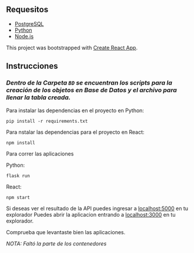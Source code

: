 ## Requesitos

* [PostgreSQL](https://www.postgresql.org/download/)
* [Python](https://www.python.org/downloads/)
* [Node.js](https://nodejs.org/es/download/)


This project was bootstrapped with [Create React App](https://github.com/facebook/create-react-app).

## Instrucciones

### _Dentro de la Carpeta `BD` se encuentran los scripts para la creación de los objetos en Base de Datos y el archivo para llenar la tabla creada._

Para instalar las dependencias en el proyecto en Python:

```
pip install -r requirements.txt
```

Para nstalar las dependencias para el proyecto en React:

```
npm install
```

Para correr las aplicaciones

Python:
```
flask run
```
React:
```
npm start
```
Si deseas ver el resultado de la API puedes ingresar a [localhost:5000](http://localhost:5000/) en tu explorador
Puedes abrir la aplicacion entrando a [localhost:3000](http://localhost:3000) en tu explorador.

Comprueba que levantaste bien las aplicaciones.

_NOTA: Faltó la parte de los contenedores_
